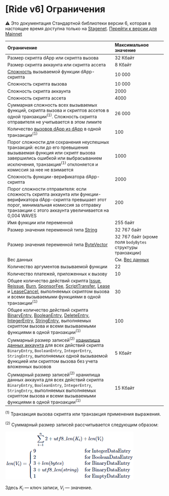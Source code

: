 # [Ride v6] Ограничения

:warning: Это документация Стандартной библиотеки версии 6, которая в настоящее время доступна только на [Stagenet](/ru/blockchain/blockchain-network/). [Перейти к версии для Mainnet](/ru/ride/limits/)

| Ограничение | Максимальное значение |
| :--- | :--- |
| Размер скрипта dApp или скрипта вызова | 32 Кбайт |
| Размер скрипта аккаунта или скрипта ассета | 8 Кбайт |
| [Сложность](/ru/ride/base-concepts/complexity) вызываемой функции dApp-скрипта | 10&nbsp;000 |
| Сложность скрипта вызова | 10&nbsp;000 |
| Сложность скрипта аккаунта | 2000 |
| Сложность скрипта ассета | 4000 |
| Суммарная сложность всех вызываемых функций, скрипта вызова и скриптов ассетов в одной транзакции<sup>(1)</sup>. Сложность скрипта отправителя не учитывается в этом лимите | 26&nbsp;000 |
| Количество [вызовов dApp из dApp](/ru/ride/advanced/dapp-to-dapp) в одной транзакции<sup>(1)</sup> | 100 |
| Порог сложности для сохранения неуспешных транзакций: если до его превышения вызываемая функция или скрипт вызова завершились ошибкой или выбрасыванием исключения, транзакция<sup>(1)</sup> отклоняется и комиссия за нее не взимается | 1000 |
| Сложность функции-верификатора dApp-скрипта | 2000 |
| Порог сложности отправителя: если сложность скрипта аккаунта или функции-верификатора dApp-скрипта превышает этот порог, минимальная комиссия за отправку транзакции с этого аккаунта увеличивается на 0,004 WAVES | 200 |
| Имя функции или переменной | 255 байт |
| Размер значения переменной типа [String](/ru/ride/data-types/string) | 32&nbsp;767 байт |
| Размер значения переменной типа [ByteVector](/ru/ride/data-types/byte-vector) | 32&nbsp;767 байт (кроме поля `bodyBytes` структуры транзакции) |
| Вес данных | См. [Вес данных](/ru/ride/limits/weight) |
| Количество аргументов вызываемой функции | 22 |
| Количество платежей, приложенных к вызову | 10 |
| Общее количество действий скрипта [Issue](/ru/ride/structures/script-actions/issue), [Reissue](/ru/ride/structures/script-actions/reissue), [Burn](/ru/ride/structures/script-actions/burn), [SponsorFee](/ru/ride/structures/script-actions/sponsor-fee), [ScriptTransfer](/ru/ride/structures/script-actions/script-transfer), [Lease](/ru/ride/structures/script-actions/lease) и [LeaseCancel](/ru/ride/structures/script-actions/lease-cancel), выполняемых скриптом вызова и всеми вызываемыми функциями в одной транзакции<sup>(1)</sup> | 30 |
| Общее количество действий скрипта [BinaryEntry](/ru/ride/structures/script-actions/binary-entry), [BooleanEntry](/ru/ride/structures/script-actions/boolean-entry), [DeleteEntry](/ru/ride/structures/script-actions/delete-entry), [IntegerEntry](/ru/ride/structures/script-actions/int-entry), [StringEntry](/ru/ride/structures/script-actions/string-entry), выполняемых скриптом вызова и всеми вызываемыми функциями в одной транзакции<sup>(1)</sup> | 100 |
| Суммарный размер записей<sup>(2)</sup> [хранилища данных аккаунта](/ru/blockchain/account/account-data-storage) для всех действий скрипта `BinaryEntry`, `BooleanEntry`, `IntegerEntry`, `StringEntry`, выполняемых одной вызываемой функцией или скриптом вызова без учета вложенных вызовов | 5 Кбайт |
| Суммарный размер записей<sup>(2)</sup> хранилища данных аккаунта для всех действий скрипта `BinaryEntry`, `BooleanEntry`, `IntegerEntry`, `StringEntry`, выполняемых выполняемых скриптом вызова и всеми вызываемыми функциями в одной транзакции<sup>(1)</sup> | 15 Кбайт |

<sup>(1)</sup> Транзакция вызова скрипта или транзакция применения выражения.

<sup>(2)</sup> Суммарный размер записей рассчитывается следующим образом:

   ![](./_assets/data-limit.png)

   Здесь <i>K</i><sub><i>i</i></sub> — ключ записи, <i>V</i><sub><i>i</i></sub> — значение.
